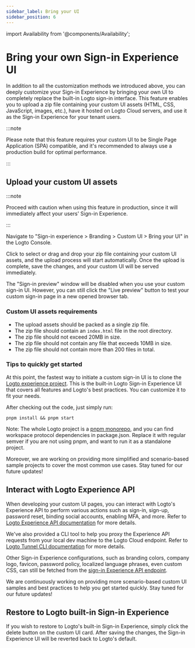 ```yaml
---
sidebar_label: Bring your UI
sidebar_position: 6
---
```


import Availability from '@components/Availability';

# Bring your own Sign-in Experience UI

<Availability cloud oss={false} />

In addition to all the customization methods we introduced above, you can deeply customize your Sign-in Experience by bringing your own UI to completely replace the built-in Logto sign-in interface. This feature enables you to upload a zip file containing your custom UI assets (HTML, CSS, JavaScript, images, etc.), have it hosted on Logto Cloud servers, and use it as the Sign-in Experience for your tenant users.

:::note

Please note that this feature requires your custom UI to be Single Page Application (SPA) compatible, and it's recommended to always use a production build for optimal performance.

:::

## Upload your custom UI assets

:::note

Proceed with caution when using this feature in production, since it will immediately affect your users' Sign-in Experience.

:::

Navigate to "Sign-in experience > Branding > Custom UI > Bring your UI" in the Logto Console.

Click to select or drag and drop your zip file containing your custom UI assets, and the upload process will start automatically. Once the upload is complete, save the changes, and your custom UI will be served immediately.

The "Sign-in preview" window will be disabled when you use your custom sign-in UI. However, you can still click the "Live preview" button to test your custom sign-in page in a new opened browser tab.

### Custom UI assets requirements

- The upload assets should be packed as a single zip file.
- The zip file should contain an `index.html` file in the root directory.
- The zip file should not exceed 20MB in size.
- The zip file should not contain any file that exceeds 10MB in size.
- The zip file should not contain more than 200 files in total.

### Tips to quickly get started

At this point, the fastest way to initiate a custom sign-in UI is to clone the [Logto experience project](https://github.com/logto-io/logto/tree/master/packages/experience). This is the built-in Logto Sign-in Experience UI that covers all features and Logto's best practices. You can customize it to fit your needs.

After checking out the code, just simply run:

```
pnpm install && pnpm start
```

Note: The whole Logto project is a [pnpm monorepo](https://pnpm.io/workspaces), and you can find workspace protocol dependencies in package.json. Replace it with regular semver if you are not using pnpm, and want to run it as a standalone project.

Moreover, we are working on providing more simplified and scenario-based sample projects to cover the most common use cases. Stay tuned for our future updates!

## Interact with Logto Experience API

When developing your custom UI pages, you can interact with Logto's Experience API to perform various actions such as sign-in, sign-up, password reset, binding social accounts, enabling MFA, and more. Refer to [Logto Experience API documentation](https://openapi.logto.io/group/endpoint-interaction) for more details.

We've also provided a CLI tool to help you proxy the Experience API requests from your local dev machine to the Logto Cloud endpoint. Refer to [Logto Tunnel CLI documentation](/docs/references/tunnel-cli/) for more details.

Other Sign-in Experience configurations, such as branding colors, company logo, favicon, password policy, localized language phrases, even custom CSS, can still be fetched from the [sign-in Experience API endpoint](https://openapi.logto.io/operation/operation-getsigninexperienceconfig).

We are continuously working on providing more scenario-based custom UI samples and best practices to help you get started quickly. Stay tuned for our future updates!

## Restore to Logto built-in Sign-in Experience

If you wish to restore to Logto's built-in Sign-in Experience, simply click the delete button on the custom UI card. After saving the changes, the Sign-in Experience UI will be reverted back to Logto's default.

